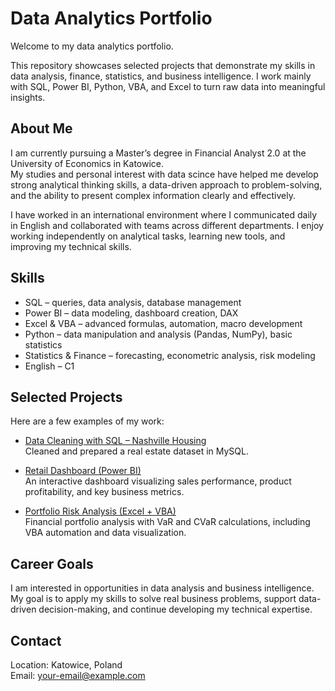 # Data Analytics Portfolio

Welcome to my data analytics portfolio.  

This repository showcases selected projects that demonstrate my skills in data analysis, finance, statistics, and business intelligence. I work mainly with SQL, Power BI, Python, VBA, and Excel to turn raw data into meaningful insights.

## About Me

I am currently pursuing a Master’s degree in Financial Analyst 2.0 at the University of Economics in Katowice.  
My studies and personal interest with data scince have helped me develop strong analytical thinking skills, a data-driven approach to problem-solving, and the ability to present complex information clearly and effectively.

I have worked in an international environment where I communicated daily in English and collaborated with teams across different departments. I enjoy working independently on analytical tasks, learning new tools, and improving my technical skills.

## Skills

- SQL – queries, data analysis, database management  
- Power BI – data modeling, dashboard creation, DAX  
- Excel & VBA – advanced formulas, automation, macro development  
- Python – data manipulation and analysis (Pandas, NumPy), basic statistics  
- Statistics & Finance – forecasting, econometric analysis, risk modeling
- English – C1

## Selected Projects

Here are a few examples of my work:

- [Data Cleaning with SQL – Nashville Housing](https://github.com/username/nashville-housing-data-cleaning)  
Cleaned and prepared a real estate dataset in MySQL.

- [Retail Dashboard (Power BI)](https://github.com/username/powerbi-dashboard-retail)  
  An interactive dashboard visualizing sales performance, product profitability, and key business metrics.

- [Portfolio Risk Analysis (Excel + VBA)](https://github.com/username/portfolio-risk-analysis)  
  Financial portfolio analysis with VaR and CVaR calculations, including VBA automation and data visualization.

## Career Goals

I am interested in opportunities in data analysis and business intelligence. My goal is to apply my skills to solve real business problems, support data-driven decision-making, and continue developing my technical expertise.

## Contact

Location: Katowice, Poland  
Email: [your-email@example.com](mailto:your-email@example.com)  
